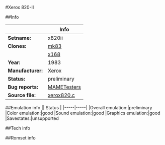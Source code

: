 #Xerox 820-II

##Info

||Info|
|-----|-----|
|**Setname:**|x820ii
|**Clones:**|[mk83](mk83.md)
||[x168](x168.md)
|**Year:**|1983
|**Manufacturer:**|Xerox
|**Status:**|preliminary
|**Bug reports:**|[MAMETesters](http://mametesters.org/view_all_set.php?type=1&temporary=y&search=xerox820.c)
|**Source file:**|[xerox820.c](https://github.com/mamedev/mame/blob/master/src/mess/drivers/xerox820.c)

##Emulation info
|| Status |
|-----|-----|
|Overall emulation:|preliminary
|Color emulation:|good
|Sound emulation:|good
|Graphics emulation:|good
|Savestates:|unsupported

##Tech info

##Romset info

<!--- START OF EDITED COMMENT DO NOT TOUCH TEXT ABOVE-->
